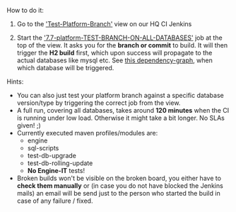 How to do it:

1. Go to the ['Test-Platform-Branch'](https://hq2.camunda.com/jenkins/ci/view/Test-Platform-Branch/) view on our HQ CI Jenkins

2. Start the ['7.7-platform-TEST-BRANCH-ON-ALL-DATABASES'](https://hq2.camunda.com/jenkins/ci/view/Test-Platform-Branch/job/7.7-platform-TEST-BRANCH-ON-ALL-DATABASES/) job at the top of the view. It asks you for the **branch or commit** to build. It will then trigger the **H2 build** first, which upon success will propagate to the actual databases like mysql etc. See [this dependency-graph](https://hq2.camunda.com/jenkins/ci/view/Test-Platform-Branch/job/7.7-platform-TEST-BRANCH-ON-ALL-DATABASES/depgraph-view/), when which database will be triggered.

Hints:

* You can also just test your platform branch against a specific database version/type by triggering the correct job from the view.
* A full run, covering all databases, takes around **120 minutes** when the CI is running under low load. Otherwise it might take a bit longer. No SLAs given! ;)
* Currently executed maven profiles/modules are:
  * engine
  * sql-scripts
  * test-db-upgrade
  * test-db-rolling-update
  * **No Engine-IT** tests!
* Broken builds won't be visible on the broken board, you either have to **check them manually** or (in case you do not have blocked the Jenkins mails) an email will be send just to the person who started the build in case of any failure / fixed.

 